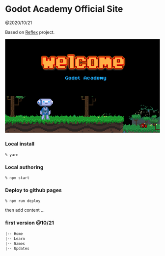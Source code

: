 # Godot Academy Official Site

@2020/10/21

Based on [Reflex](https://reflexjs.org/) project.

![poster](content/images/ga_welcome.png)


### Local install

```
% yarn
```

### Local authoring

```
% npm start
```

### Deploy to github pages

```
% npm run deploy
```

then add content ...

### first version @10/21

```
|-- Home
|-- Learn
|-- Games
|-- Updates
```
